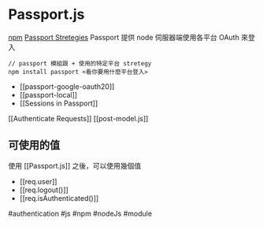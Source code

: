 # Passport.js
[npm](https://www.npmjs.com/package/passport)
[Passport Stretegies](https://www.passportjs.org/packages/)
Passport 提供 node 伺服器端使用各平台 OAuth 來登入
```
// passport 模組跟 + 使用的特定平台 stretegy
npm install passport <看你要用什麼平台登入>
```

- [[passport-google-oauth20]]
- [[passport-local]]
- [[Sessions in Passport]]


[[Authenticate Requests]]
[[post-model.js]]

## 可使用的值
使用 [[Passport.js]] 之後，可以使用幾個值
- [[req.user]]
- [[req.logout()]]
- [[req.isAuthenticated()]]


#authentication #js #npm #nodeJs #module 